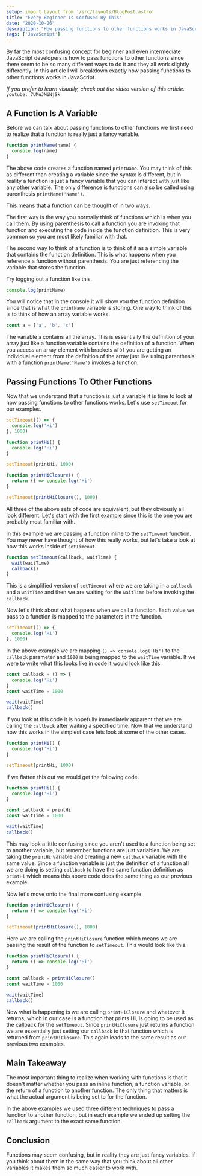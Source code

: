 ```yaml
---
setup: import Layout from '/src/layouts/BlogPost.astro'
title: "Every Beginner Is Confused By This"
date: "2020-10-26"
description: "How passing functions to other functions works in JavaScript."
tags: ['JavaScript']
---
```


By far the most confusing concept for beginner and even intermediate JavaScript developers is how to pass functions to other functions since there seem to be so many different ways to do it and they all work slightly differently. In this article I will breakdown exactly how passing functions to other functions works in JavaScript.

*If you prefer to learn visually, check out the video version of this article.*
`youtube: 7UMuJMiNjSk`

## A Function Is A Variable

Before we can talk about passing functions to other functions we first need to realize that a function is really just a fancy variable.
```js
function printName(name) {
  console.log(name)
}
```
The above code creates a function named `printName`. You may think of this as different than creating a variable since the syntax is different, but in reality a function is just a fancy variable that you can interact with just like any other variable. The only difference is functions can also be called using parenthesis `printName('Name')`.

This means that a function can be thought of in two ways.

The first way is the way you normally think of functions which is when you call them. By using parenthesis to call a function you are invoking that function and executing the code inside the function definition. This is very common so you are most likely familiar with that.

The second way to think of a function is to think of it as a simple variable that contains the function definition. This is what happens when you reference a function without parenthesis. You are just referencing the variable that stores the function.

Try logging out a function like this.
```js
console.log(printName)
```
You will notice that in the console it will show you the function definition since that is what the `printName` variable is storing. One way to think of this is to think of how an array variable works.
```js
const a = ['a', 'b', 'c']
```
The variable `a` contains all the array. This is essentially the definition of your array just like a function variable contains the definition of a function. When you access an array element with brackets `a[0]` you are getting an individual element from the definition of the array just like using parenthesis with a function `printName('Name')` invokes a function.

## Passing Functions To Other Functions

Now that we understand that a function is just a variable it is time to look at how passing functions to other functions works. Let's use `setTimeout` for our examples.
```js
setTimeout(() => {
  console.log('Hi')
}, 1000)
```
```js
function printHi() {
  console.log('Hi')
}

setTimeout(printHi, 1000)
```
```js
function printHiClosure() {
  return () => console.log('Hi')
}

setTimeout(printHiClosure(), 1000)
```
All three of the above sets of code are equivalent, but they obviously all look different. Let's start with the first example since this is the one you are probably most familiar with.

In this example we are passing a function inline to the `setTimeout` function. You may never have thought of how this really works, but let's take a look at how this works inside of `setTimeout`.
```js
function setTimeout(callback, waitTime) {
  wait(waitTime)
  callback()
}
```
This is a simplified version of `setTimeout` where we are taking in a `callback` and a `waitTime` and then we are waiting for the `waitTime` before invoking the `callback`.

Now let's think about what happens when we call a function. Each value we pass to a function is mapped to the parameters in the function.
```js
setTimeout(() => {
  console.log('Hi')
}, 1000)
```
In the above example we are mapping `() => console.log('Hi')` to the `callback` parameter and `1000` is being mapped to the `waitTime` variable. If we were to write what this looks like in code it would look like this.
```js
const callback = () => {
  console.log('Hi')
}
const waitTime = 1000

wait(waitTime)
callback()
```
If you look at this code it is hopefully immediately apparent that we are calling the `callback` after waiting a specified time. Now that we understand how this works in the simplest case lets look at some of the other cases.
```js
function printHi() {
  console.log('Hi')
}

setTimeout(printHi, 1000)
```
If we flatten this out we would get the following code.
```js
function printHi() {
  console.log('Hi')
}

const callback = printHi
const waitTime = 1000

wait(waitTime)
callback()
```
This may look a little confusing since you aren't used to a function being set to another variable, but remember functions are just variables. We are taking the `printHi` variable and creating a new `callback` variable with the same value. Since a function variable is just the definition of a function all we are doing is setting `callback` to have the same function definition as `printHi` which means this above code does the same thing as our previous example.

Now let's move onto the final more confusing example.
```js
function printHiClosure() {
  return () => console.log('Hi')
}

setTimeout(printHiClosure(), 1000)
```
Here we are calling the `printHiClosure` function which means we are passing the result of the function to `setTimeout`. This would look like this.
```js
function printHiClosure() {
  return () => console.log('Hi')
}

const callback = printHiClosure()
const waitTime = 1000

wait(waitTime)
callback()
```
Now what is happening is we are calling `printHiClosure` and whatever it returns, which in our case is a function that prints Hi, is going to be used as the callback for the `setTimeout`. Since `printHiClosure` just returns a function we are essentially just setting our `callback` to that function which is returned from `printHiClosure`. This again leads to the same result as our previous two examples.

## Main Takeaway

The most important thing to realize when working with functions is that it doesn't matter whether you pass an inline function, a function variable, or the return of a function to another function. The only thing that matters is what the actual argument is being set to for the function.

In the above examples we used three different techniques to pass a function to another function, but in each example we ended up setting the `callback` argument to the exact same function.

## Conclusion

Functions may seem confusing, but in reality they are just fancy variables. If you think about them in the same way that you think about all other variables it makes them so much easier to work with.
